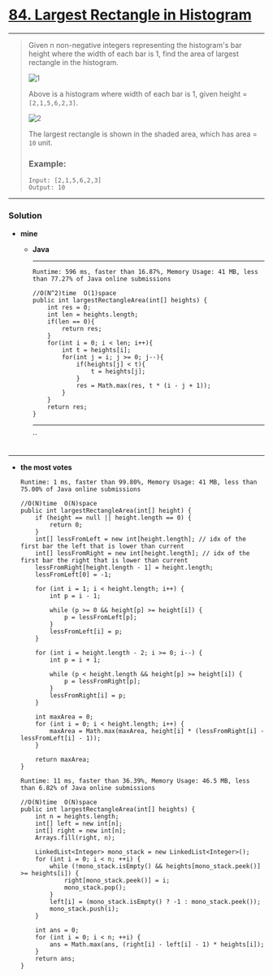 # [84. Largest Rectangle in Histogram](https://leetcode.com/problems/largest-rectangle-in-histogram/)
---

> Given n non-negative integers representing the histogram's bar height where the width of each bar is 1, find the area of largest rectangle in the histogram.
>
> ![1](https://assets.leetcode.com/uploads/2018/10/12/histogram.png)
>
> Above is a histogram where width of each bar is 1, given height = `[2,1,5,6,2,3]`.
>
> ![2](https://assets.leetcode.com/uploads/2018/10/12/histogram_area.png)
>
> The largest rectangle is shown in the shaded area, which has area = `10` unit.
>
>
>
> ### Example:
> ```
> Input: [2,1,5,6,2,3]
> Output: 10
> ```

---

### Solution
* **mine**
  * **Java**
    * ****
    
      `Runtime: 596 ms, faster than 16.87%, Memory Usage: 41 MB, less than 77.27% of Java online submissions`
      ```
      //O(N^2)time  O(1)space
      public int largestRectangleArea(int[] heights) {
          int res = 0;
          int len = heights.length;
          if(len == 0){
              return res;
          }
          for(int i = 0; i < len; i++){
              int t = heights[i];
              for(int j = i; j >= 0; j--){
                  if(heights[j] < t){
                      t = heights[j];
                  }
                  res = Math.max(res, t * (i - j + 1));
              }
          }
          return res;
      }
      ```
      
    * ****
    
      ``
      ```
      ```
    
---

* **the most votes**

  `Runtime: 1 ms, faster than 99.80%, Memory Usage: 41 MB, less than 75.00% of Java online submissions`
  ```
  //O(N)time  O(N)space
  public int largestRectangleArea(int[] height) {
      if (height == null || height.length == 0) {
          return 0;
      }
      int[] lessFromLeft = new int[height.length]; // idx of the first bar the left that is lower than current
      int[] lessFromRight = new int[height.length]; // idx of the first bar the right that is lower than current
      lessFromRight[height.length - 1] = height.length;
      lessFromLeft[0] = -1;

      for (int i = 1; i < height.length; i++) {
          int p = i - 1;

          while (p >= 0 && height[p] >= height[i]) {
              p = lessFromLeft[p];
          }
          lessFromLeft[i] = p;
      }

      for (int i = height.length - 2; i >= 0; i--) {
          int p = i + 1;

          while (p < height.length && height[p] >= height[i]) {
              p = lessFromRight[p];
          }
          lessFromRight[i] = p;
      }

      int maxArea = 0;
      for (int i = 0; i < height.length; i++) {
          maxArea = Math.max(maxArea, height[i] * (lessFromRight[i] - lessFromLeft[i] - 1));
      }

      return maxArea;
  }
  ```

  `Runtime: 11 ms, faster than 36.39%, Memory Usage: 46.5 MB, less than 6.82% of Java online submissions`
  ```
  //O(N)time  O(N)space
  public int largestRectangleArea(int[] heights) {
      int n = heights.length;
      int[] left = new int[n];
      int[] right = new int[n];
      Arrays.fill(right, n);

      LinkedList<Integer> mono_stack = new LinkedList<Integer>();
      for (int i = 0; i < n; ++i) {
          while (!mono_stack.isEmpty() && heights[mono_stack.peek()] >= heights[i]) {
              right[mono_stack.peek()] = i;
              mono_stack.pop();
          }
          left[i] = (mono_stack.isEmpty() ? -1 : mono_stack.peek());
          mono_stack.push(i);
      }

      int ans = 0;
      for (int i = 0; i < n; ++i) {
          ans = Math.max(ans, (right[i] - left[i] - 1) * heights[i]);
      }
      return ans;
  }
  ```


